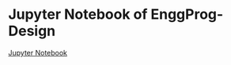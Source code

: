 # Jupyter Notebook of EnggProg-Design
[Jupyter Notebook](https://nbviewer.jupyter.org/github/QuantumNovice/enggprog-Design/blob/master/Jupyer-Notebook/ICURVE.sce%20In%20Jupyter-Notebook%20Uses%20Python.ipynb)
